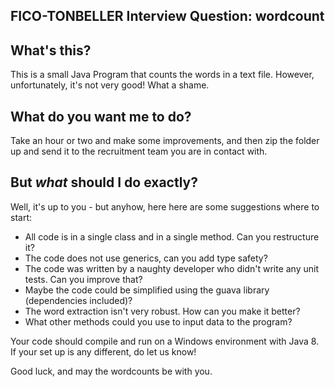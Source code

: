 FICO-TONBELLER Interview Question: wordcount
---------------------------------------------
## What's this?
This is a small Java Program that counts the words in a text file. However, unfortunately, it's not very good! What a shame.

## What do you want me to do?
Take an hour or two and make some improvements, and then zip the folder up and send it to the recruitment team you are in contact with.

## But *what* should I do exactly?
Well, it's up to you - but anyhow, here here are some suggestions where to start:

*  All code is in a single class and in a single method. Can you restructure it?
*  The code does not use generics, can you add type safety?
*  The code was written by a naughty developer who didn't write any unit tests. Can you improve that?
*  Maybe the code could be simplified using the guava library (dependencies included)?
*  The word extraction isn't very robust. How can you make it better?
*  What other methods could you use to input data to the program?

Your code should compile and run on a Windows environment with Java 8. If your set up is any different, do let us know!

Good luck, and may the wordcounts be with you.
